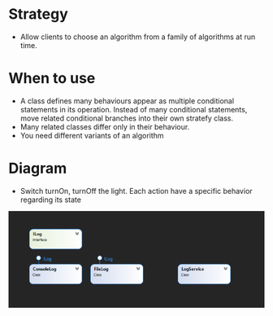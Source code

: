 # Strategy
- Allow clients to choose an algorithm from a family of algorithms at run time.

# When to use
- A class defines many behaviours appear as multiple conditional statements in its operation.
  Instead of many conditional statements, move related conditional branches into their own stratefy class.
- Many related classes differ only in their behaviour.
- You need different variants of an algorithm
 
# Diagram
- Switch turnOn, turnOff the light. Each action have a specific behavior regarding its state
 
![StrategyDesignPattern](https://github.com/nghianguyendev/design-pattern/blob/master/Strategy/Strategy.png?raw=true)

